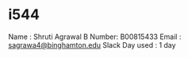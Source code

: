 # i544

Name :    Shruti Agrawal
B Number: B00815433
Email :   sagrawa4@binghamton.edu
Slack Day used : 1 day